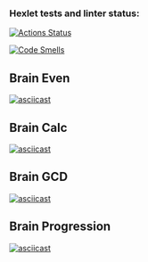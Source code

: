 ### Hexlet tests and linter status:
[![Actions Status](https://github.com/Michael57e/qa-auto-engineer-javascript-project-44/actions/workflows/hexlet-check.yml/badge.svg)](https://github.com/Michael57e/qa-auto-engineer-javascript-project-44/actions)

[![Code Smells](https://sonarcloud.io/api/project_badges/measure?project=Michael57e_qa-auto-engineer-javascript-project-44&metric=code_smells)](https://sonarcloud.io/summary/new_code?id=Michael57e_qa-auto-engineer-javascript-project-44)

## Brain Even
[![asciicast](https://asciinema.org/a/xnGjhZ5kQXaHREkfxL1gQThiR.svg)](https://asciinema.org/a/xnGjhZ5kQXaHREkfxL1gQThiR)

## Brain Calc
[![asciicast](https://asciinema.org/a/0Qp0SBrF6oVx5djcfAp1UXj8W.svg)](https://asciinema.org/a/0Qp0SBrF6oVx5djcfAp1UXj8W)

## Brain GCD
[![asciicast](https://asciinema.org/a/nP0uI7dz54y5BVvA2rY9Fk58g.svg)](https://asciinema.org/a/nP0uI7dz54y5BVvA2rY9Fk58g)

## Brain Progression
[![asciicast](https://asciinema.org/a/FwJq0UlMtfHyl7DVNShYaGBFR.svg)](https://asciinema.org/a/FwJq0UlMtfHyl7DVNShYaGBFR)

